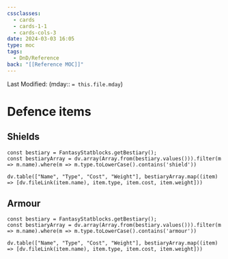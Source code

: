 ```yaml
---
cssclasses:
  - cards
  - cards-1-1
  - cards-cols-3
date: 2024-03-03 16:05
type: moc
tags:
  - DnD/Reference
back: "[[Reference MOC]]"
---
```

Last Modified: (mday:: `= this.file.mday`)
# Defence items

## Shields
```dataviewjs
const bestiary = FantasyStatblocks.getBestiary();
const bestiaryArray = dv.array(Array.from(bestiary.values())).filter(m => m.name).where(m => m.type.toLowerCase().contains('shield'))

dv.table(["Name", "Type", "Cost", "Weight"], bestiaryArray.map((item) => [dv.fileLink(item.name), item.type, item.cost, item.weight]))
```
## Armour
```dataviewjs
const bestiary = FantasyStatblocks.getBestiary();
const bestiaryArray = dv.array(Array.from(bestiary.values())).filter(m => m.name).where(m => m.type.toLowerCase().contains('armour'))

dv.table(["Name", "Type", "Cost", "Weight"], bestiaryArray.map((item) => [dv.fileLink(item.name), item.type, item.cost, item.weight]))
```
